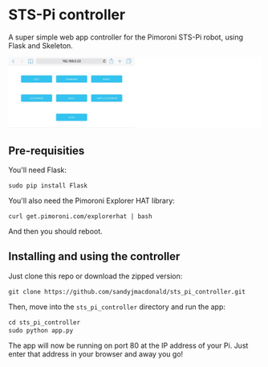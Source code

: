 # STS-Pi controller

A super simple web app controller for the Pimoroni STS-Pi robot, using Flask and Skeleton.

![Web app](web_app.jpg)

## Pre-requisities

You'll need Flask:

```
sudo pip install Flask
```

You'll also need the Pimoroni Explorer HAT library:

```
curl get.pimoroni.com/explorerhat | bash
```

And then you should reboot.

## Installing and using the controller

Just clone this repo or download the zipped version:

```
git clone https://github.com/sandyjmacdonald/sts_pi_controller.git
```

Then, move into the `sts_pi_controller` directory and run the app:

```
cd sts_pi_controller
sudo python app.py
```

The app will now be running on port 80 at the IP address of your Pi. Just
enter that address in your browser and away you go!
